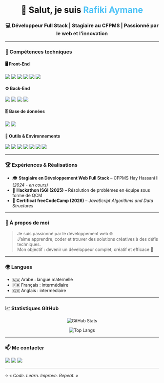 <h1 align="center">👋 Salut, je suis <span style="color:#4FC3F7;">Rafiki Aymane</span></h1>

<h3 align="center">💻 Développeur Full Stack | Stagiaire au CFPMS | Passionné par le web et l’innovation</h3>

---

### 🧠 Compétences techniques

#### 🖥️ Front-End
<p align="left">
  <img src="https://img.shields.io/badge/HTML5-E34F26?style=for-the-badge&logo=html5&logoColor=white"/>
  <img src="https://img.shields.io/badge/CSS3-1572B6?style=for-the-badge&logo=css3&logoColor=white"/>
  <img src="https://img.shields.io/badge/Bootstrap-7952B3?style=for-the-badge&logo=bootstrap&logoColor=white"/>
  <img src="https://img.shields.io/badge/Tailwind_CSS-38B2AC?style=for-the-badge&logo=tailwind-css&logoColor=white"/>
  <img src="https://img.shields.io/badge/JavaScript-F7DF1E?style=for-the-badge&logo=javascript&logoColor=black"/>
  <img src="https://img.shields.io/badge/React-61DBFB?style=for-the-badge&logo=react&logoColor=black"/>
</p>

#### ⚙️ Back-End
<p align="left">
  <img src="https://img.shields.io/badge/PHP-777BB4?style=for-the-badge&logo=php&logoColor=white"/>
  <img src="https://img.shields.io/badge/Laravel-FF2D20?style=for-the-badge&logo=laravel&logoColor=white"/>
  <img src="https://img.shields.io/badge/Python-3776AB?style=for-the-badge&logo=python&logoColor=white"/>
  <img src="https://img.shields.io/badge/Django-092E20?style=for-the-badge&logo=django&logoColor=white"/>
</p>

#### 🗄️ Base de données
<p align="left">
  <img src="https://img.shields.io/badge/MySQL-005C84?style=for-the-badge&logo=mysql&logoColor=white"/>
  <img src="https://img.shields.io/badge/SQL-4479A1?style=for-the-badge&logo=sqlite&logoColor=white"/>
</p>

#### 🧰 Outils & Environnements
<p align="left">
  <img src="https://img.shields.io/badge/VS%20Code-0078D4?style=for-the-badge&logo=visual-studio-code&logoColor=white"/>
  <img src="https://img.shields.io/badge/PyCharm-000000?style=for-the-badge&logo=pycharm&logoColor=white"/>
  <img src="https://img.shields.io/badge/PhpStorm-181717?style=for-the-badge&logo=phpstorm&logoColor=white"/>
  <img src="https://img.shields.io/badge/WebStorm-00C7B7?style=for-the-badge&logo=webstorm&logoColor=white"/>
  <img src="https://img.shields.io/badge/Git-F05033?style=for-the-badge&logo=git&logoColor=white"/>
  <img src="https://img.shields.io/badge/GitHub-181717?style=for-the-badge&logo=github&logoColor=white"/>
  <img src="https://img.shields.io/badge/Jira-0052CC?style=for-the-badge&logo=jira&logoColor=white"/>
</p>

---

### 🏆 Expériences & Réalisations
- 🎓 **Stagiaire en Développement Web Full Stack** – CFPMS Hay Hassani II *(2024 - en cours)*
- 🧩 **Hackathon ISGI (2025)** – Résolution de problèmes en équipe sous forme de QCM
- 🏅 **Certificat freeCodeCamp (2026)** – *JavaScript Algorithms and Data Structures*

---

### 💬 À propos de moi
> Je suis passionné par le développement web 🌐  
> J’aime apprendre, coder et trouver des solutions créatives à des défis techniques.  
> Mon objectif : devenir un développeur complet, créatif et efficace 💪  

---

### 🌍 Langues
- 🇲🇦 Arabe : langue maternelle  
- 🇫🇷 Français : intermédiaire  
- 🇬🇧 Anglais : intermédiaire  

---

### 📈 Statistiques GitHub
<p align="center">
  <img src="https://github-readme-stats.vercel.app/api?username=rafiki-aymane-ar&show_icons=true&theme=tokyonight" alt="GitHub Stats"/>
</p>
<p align="center">
  <img src="https://github-readme-stats.vercel.app/api/top-langs/?username=rafiki-aymane-ar&layout=compact&theme=tokyonight" alt="Top Langs"/>
</p>

---

### 📫 Me contacter
<p align="left">
  <a href="mailto:aymanerafiki.ar@gmail.com"><img src="https://img.shields.io/badge/-Email-D14836?style=for-the-badge&logo=gmail&logoColor=white"/></a>
  <a href="https://github.com/rafiki-aymane-ar"><img src="https://img.shields.io/badge/-GitHub-181717?style=for-the-badge&logo=github&logoColor=white"/></a>
  <a href="https://www.linkedin.com/in/rafiki-aymane"><img src="https://img.shields.io/badge/-LinkedIn-0A66C2?style=for-the-badge&logo=linkedin&logoColor=white"/></a>
</p>

---

⭐ *« Code. Learn. Improve. Repeat. »*
